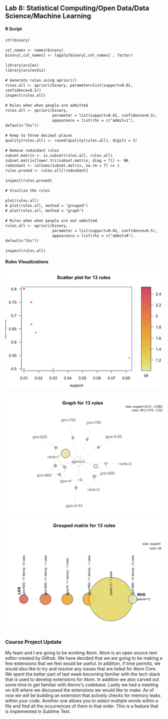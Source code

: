 ## Lab 8: Statistical Computing/Open Data/Data Science/Machine Learning

#### R Script
```
str(binary)

col_names <- names(binary)
binary[,col_names] <- lapply(binary[,col_names] , factor)

library(arules)
library(arulesViz)

# Generate rules using apriori()
rules.all <- apriori(binary, parameter=list(support=0.01, confidence=0.5))
inspect(rules.all)

# Rules when when people are admitted
rules.all <- apriori(binary,
                     parameter = list(support=0.01, confidence=0.5),
                     appearance = list(rhs = c("admit=1"), default="lhs"))

# Keep to three decimal places
quality(rules.all) <- round(quality(rules.all), digits = 3)

# Remove redundant rules
subset.matrix <- is.subset(rules.all, rules.all)
subset.matrix[lower.tri(subset.matrix, diag = T)] <- NA
redundant <- colSums(subset.matrix, na.rm = T) >= 1
rules.pruned <- rules.all[!redundant]

inspect(rules.pruned)

# Visulize the rules

plot(rules.all)
# plot(rules.all, method = "grouped")
# plot(rules.all, method = "graph")

# Rules when when people are not admitted
rules.all <- apriori(binary,
                     parameter = list(support=0.01, confidence=0.5),
                     appearance = list(rhs = c("admit=0"), default="lhs"))

inspect(rules.all)
```

#### Rules Visualizations

![basic](scatter.png)

![graph](graph.png)

![grouped](grouped.png)

### Course Project Update

My team and I are going to be working Atom. Atom is an open source text editor created by Github. We have decided that we are going to be making a few extensions that we feel would be useful. In addition, if time permits, we would also like to try and resolve any issues that are listed for Atom Core. We spent the better part of last week becoming familiar with the tech stack that is used to develop extensions for Atom. In addition we also carved out some time to get familiar with Atoms's codebase. Lastly we had a meeting on 4/6 where we discussed the extensions we would like to make. As of now we will be building an extension that actively checks for memory leaks within your code. Another one allows you to select multiple words within a file and find all the occurrences of them in that order. This is a feature that is implemented in Sublime Text.
